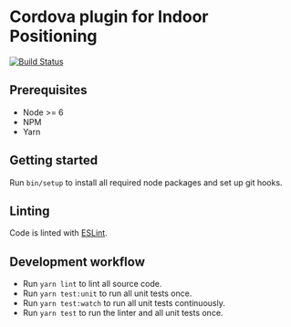 # Cordova plugin for Indoor Positioning

[![Build Status](https://ci.kabisa.nl/buildStatus/icon?job=Indoor-positioning-cordova-plugin/master)](https://ci.kabisa.nl/job/Indoor-positioning-cordova-plugin/job/master/)

## Prerequisites

* Node >= 6
* NPM
* Yarn

## Getting started

Run `bin/setup` to install all required node packages and set up git hooks.

## Linting

Code is linted with [ESLint](https://eslint.org/).

## Development workflow

* Run `yarn lint` to lint all source code.
* Run `yarn test:unit` to run all unit tests once.
* Run `yarn test:watch` to run all unit tests continuously.
* Run `yarn test` to run the linter and all unit tests once.
